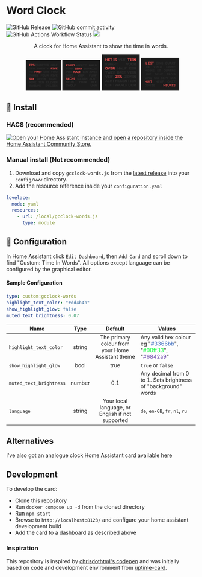 # Word Clock

![GitHub Release](https://img.shields.io/github/v/release/gaco79/gcclock-words)
![GitHub commit activity](https://img.shields.io/github/commit-activity/m/gaco79/gcclock-words)
![GitHub Actions Workflow Status](https://img.shields.io/github/actions/workflow/status/gaco79/gcclock-words/cd.yml)
[<img src="https://img.shields.io/badge/buy%20me%20a%20coffee-donate-yellow">](https://www.buymeacoffee.com/gaco79)

<p align="center">A clock for Home Assistant to show the time in words.</p>

<p align="center">
  <img width="20%" src="https://raw.githubusercontent.com/gaco79/gcclock-words/master/images/words-clock-en.png" />
  <img width="20%" src="https://raw.githubusercontent.com/gaco79/gcclock-words/master/images/words-clock-de.png" />
  <img width="20%" src="https://raw.githubusercontent.com/gaco79/gcclock-words/master/images/words-clock-nl.png" />
  <img width="20%" src="https://raw.githubusercontent.com/gaco79/gcclock-words/master/images/words-clock-fr.png" />
</p>

## 💾 Install

### HACS (recommended)

[![Open your Home Assistant instance and open a repository inside the Home Assistant Community Store.](https://my.home-assistant.io/badges/hacs_repository.svg)](https://my.home-assistant.io/redirect/hacs_repository/?owner=gaco79&repository=gcclock-words&category=plugin)

### Manual install (Not recommended)

1. Download and copy `gcclock-words.js` from the [latest release](https://github.com/gaco79/gcclock-words/releases/latest) into your `config/www` directory.
2. Add the resource reference inside your `configuration.yaml`

```yaml
lovelace:
  mode: yaml
  resources:
    - url: /local/gcclock-words.js
      type: module
```

## 📐 Configuration

In Home Assistant click `Edit Dashboard`, then `Add Card` and scroll down to find "Custom: Time In Words". All options except language can be configured by the graphical editor.

#### Sample Configuration

```YAML
type: custom:gcclock-words
highlight_text_color: "#dd4b4b"
show_highlight_glow: false
muted_text_brightness: 0.07
```

| Name | Type | Default | Values |
| ---- | :--: | :-----: | ----------- |
| `highlight_text_color` | string | The primary colour from your Home Assistant theme | Any valid hex colour eg "<span style="color:#3366bb">#3366bb</span>", "<span style="color:#00ff33">#00ff33</span>", "<span style="color:#6842a9">#6842a9</span>" |
| `show_highlight_glow` | bool | true | `true` or `false` |
| `muted_text_brightness` | number | 0.1 | Any decimal from 0 to 1. Sets brightness of "background" words |
| `language` | string | Your local language, or English if not supported | `de`, `en-GB`, `fr`, `nl`, `ru`

## Alternatives

I've also got an analogue clock Home Assistant card available [here](https://github.com/gaco79/clock-simple)

## Development

To develop the card:

- Clone this repository
- Run `docker compose up -d` from the cloned directory
- Run `npm start`
- Browse to `http://localhost:8123/` and configure your home assistant development build
- Add the card to a dashboard as described above

### Inspiration

This repository is inspired by [chrisdothtml's codepen](https://codepen.io/chrisdothtml/pen/BQbzoQ) and was initially based on code and development environment from [uptime-card](https://github.com/dylandoamaral/uptime-card).
